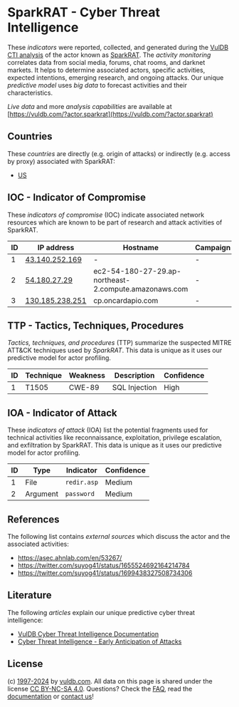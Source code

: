 # SparkRAT - Cyber Threat Intelligence

These _indicators_ were reported, collected, and generated during the [VulDB CTI analysis](https://vuldb.com/?kb.cti) of the actor known as [SparkRAT](https://vuldb.com/?actor.sparkrat). The _activity monitoring_ correlates data from social media, forums, chat rooms, and darknet markets. It helps to determine associated actors, specific activities, expected intentions, emerging research, and ongoing attacks. Our unique _predictive model_ uses _big data_ to forecast activities and their characteristics.

_Live data_ and more _analysis capabilities_ are available at [https://vuldb.com/?actor.sparkrat](https://vuldb.com/?actor.sparkrat)

## Countries

These _countries_ are directly (e.g. origin of attacks) or indirectly (e.g. access by proxy) associated with SparkRAT:

* [US](https://vuldb.com/?country.us)

## IOC - Indicator of Compromise

These _indicators of compromise_ (IOC) indicate associated network resources which are known to be part of research and attack activities of SparkRAT.

ID | IP address | Hostname | Campaign | Confidence
-- | ---------- | -------- | -------- | ----------
1 | [43.140.252.169](https://vuldb.com/?ip.43.140.252.169) | - | - | High
2 | [54.180.27.29](https://vuldb.com/?ip.54.180.27.29) | ec2-54-180-27-29.ap-northeast-2.compute.amazonaws.com | - | Medium
3 | [130.185.238.251](https://vuldb.com/?ip.130.185.238.251) | cp.oncardapio.com | - | High

## TTP - Tactics, Techniques, Procedures

_Tactics, techniques, and procedures_ (TTP) summarize the suspected MITRE ATT&CK techniques used by _SparkRAT_. This data is unique as it uses our predictive model for actor profiling.

ID | Technique | Weakness | Description | Confidence
-- | --------- | -------- | ----------- | ----------
1 | T1505 | CWE-89 | SQL Injection | High

## IOA - Indicator of Attack

These _indicators of attack_ (IOA) list the potential fragments used for technical activities like reconnaissance, exploitation, privilege escalation, and exfiltration by SparkRAT. This data is unique as it uses our predictive model for actor profiling.

ID | Type | Indicator | Confidence
-- | ---- | --------- | ----------
1 | File | `redir.asp` | Medium
2 | Argument | `password` | Medium

## References

The following list contains _external sources_ which discuss the actor and the associated activities:

* https://asec.ahnlab.com/en/53267/
* https://twitter.com/suyog41/status/1655524692164214784
* https://twitter.com/suyog41/status/1699438327508734306

## Literature

The following _articles_ explain our unique predictive cyber threat intelligence:

* [VulDB Cyber Threat Intelligence Documentation](https://vuldb.com/?kb.cti)
* [Cyber Threat Intelligence - Early Anticipation of Attacks](https://www.scip.ch/en/?labs.20201022)

## License

(c) [1997-2024](https://vuldb.com/?kb.changelog) by [vuldb.com](https://vuldb.com/?kb.about). All data on this page is shared under the license [CC BY-NC-SA 4.0](https://creativecommons.org/licenses/by-nc-sa/4.0/). Questions? Check the [FAQ](https://vuldb.com/?kb.faq), read the [documentation](https://vuldb.com/?kb) or [contact us](https://vuldb.com/?contact)!
